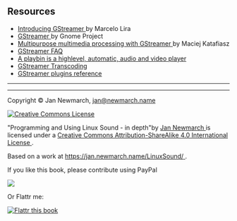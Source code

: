 
##  Resources 

+  [
	    Introducing GStreamer
	  ](http://www.cin.ufpe.br/~cinlug/wiki/index.php/Introducing_GStreamer) by Marcelo Lira
+  [
	    GStreamer
	  ](http://developer.gnome.org/platform-overview/stable/gstreamer) by Gnome Project
+  [
	    Multipurpose multimedia processing with GStreamer
	  ](http://www.ibm.com/developerworks/aix/library/au-gstreamer.html?ca=dgr-lnxw07GStreamer) by Maciej Katafiasz
+  [
	    GStreamer FAQ
	  ](http://gstreamer.freedesktop.org/data/doc/gstreamer/head/faq/html/) 
+  [
		A playbin is a highlevel, automatic, audio and video player
	  ](http://pygstdocs.berlios.de/pygst-tutorial/playbin.html) 
+  [
		GStreamer Transcoding
	  ](http://gentrans.sourceforge.net/docs/head/manual/html/howto.html) 
+  [
		GStreamer plugins reference
	  ](http://gstreamer.freedesktop.org/documentation/) 
***

***


Copyright © Jan Newmarch, jan@newmarch.name


<a href="http://creativecommons.org/licenses/by-sa/4.0/" rel="license">
<img alt="Creative Commons License" src="https://i.creativecommons.org/l/by-sa/4.0/88x31.png" style="border-width:0"/>
</a>


"Programming and Using Linux Sound - in depth"by [
  Jan Newmarch
](https://jan.newmarch.name) is licensed under a [
  Creative Commons Attribution-ShareAlike 4.0 International License
](http://creativecommons.org/licenses/by-sa/4.0/) .


Based on a work at [
  https://jan.newmarch.name/LinuxSound/
](https://jan.newmarch.name/LinuxSound/) .


If you like this book, please contribute using PayPal


<a href="https://www.paypal.com/cgi-bin/webscr?cmd=_donations&amp;business=jan%40newmarch%2ename&amp;lc=AU&amp;item_name=LinuxSound&amp;currency_code=AUD&amp;bn=PP%2dDonationsBF%3abtn_donateCC_LG%2egif%3aNonHosted">
<img src="https://www.paypalobjects.com/WEBSCR-640-20110401-1/en_AU/i/btn/btn_donateCC_LG.gif"/>
</a>


Or Flattr me:


<a href="https://flattr.com/submit/auto?user_id=jannewmarch&amp;url=http://jan.newmarch.name&amp;title=Linux%20Sound&amp;description=Programming%20and%20Using%20Linu%20Sound&amp;language=en_GB&amp;tags=linux,sound,alsa,pulseaudio,JavaSound,MIDI&amp;category=text">
<img alt="Flattr this book" src="https://api.flattr.com/button/flattr-badge-large.png"/>
</a>
